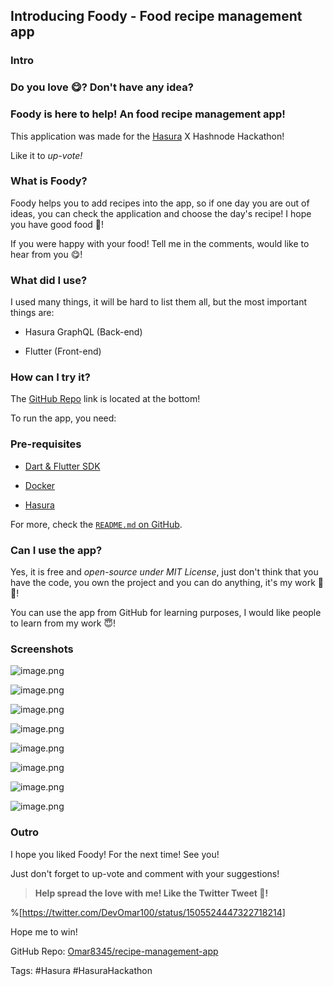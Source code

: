 ## Introducing Foody - Food recipe management app

### Intro

### Do you love 😋? Don't have any idea?

### Foody is here to help! An food recipe management app!

This application was made for the [Hasura](https://hasura.io/) X Hashnode Hackathon!

Like it to *up-vote!*

### What is Foody?

Foody helps you to add recipes into the app, so if one day you are out of ideas, you can check the application and choose the day's recipe! I hope you have good food 🍕!

If you were happy with your food! Tell me in the comments, would like to hear from you 😋!

### What did I use?

I used many things, it will be hard to list them all, but the most important things are:

- Hasura GraphQL (Back-end)

- Flutter (Front-end)

### How can I try it?

The [GitHub Repo](https://github.com/Omar8345/recipe-management-app) link is located at the bottom!

To run the app, you need:

### Pre-requisites

- [Dart & Flutter SDK](https://flutter.dev/)

- [Docker](https://www.docker.com/get-started/)

- [Hasura](https://hasura.io/docs/1.0/graphql/core/getting-started/index.html#getting-started)

For more, check the [`README.md` on GitHub](https://github.com/Omar8345/recipe-management-app/blob/master/README.md).

### Can I use the app?

Yes, it is free and *open-source under MIT License*, just don't think that you have the code, you own the project and you can do anything, it's my work 🙏🥺!

You can use the app from GitHub for learning purposes, I would like people to learn from my work 😇!

### Screenshots


![image.png](https://cdn.hashnode.com/res/hashnode/image/upload/v1647673107664/KKtW85Ksk.png)


![image.png](https://cdn.hashnode.com/res/hashnode/image/upload/v1647673129536/QNuf_0Mw2.png)


![image.png](https://cdn.hashnode.com/res/hashnode/image/upload/v1647673149355/pCJKlKS3S.png)


![image.png](https://cdn.hashnode.com/res/hashnode/image/upload/v1647673173714/KctpJg06n.png)


![image.png](https://cdn.hashnode.com/res/hashnode/image/upload/v1647673192400/3uK9i6YFQ.png)


![image.png](https://cdn.hashnode.com/res/hashnode/image/upload/v1647673212332/-O2qSmTjm.png)


![image.png](https://cdn.hashnode.com/res/hashnode/image/upload/v1647673223862/SgZHEszSd.png)


![image.png](https://cdn.hashnode.com/res/hashnode/image/upload/v1647673239853/IlrIIAAgv.png)

### Outro

I hope you liked Foody! For the next time! See you!

Just don't forget to up-vote and comment with your suggestions!

> **Help spread the love with me! Like the Twitter Tweet 💖!**

%[https://twitter.com/DevOmar100/status/1505524447322718214]



Hope me to win!

GitHub Repo: [Omar8345/recipe-management-app](https://github.com/Omar8345/recipe-management-app/)

Tags:
#Hasura
#HasuraHackathon